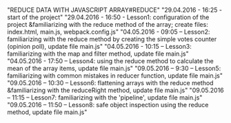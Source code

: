 ﻿"REDUCE DATA WITH JAVASCRIPT ARRAY#REDUCE" 
"29.04.2016 - 16:25 - start of the project" 
"29.04.2016 - 16:50 - Lesson1: configuration of the project &familiarizing with the reduce method of the array; create files: index.html, main.js, webpack.config.js" 
"04.05.2016 - 09:05 – Lesson2: familiarizing with the reduce method by creating the simple votes counter (opinion poll), update file main.js" 
"04.05.2016 - 10:15 – Lesson3: familiarizing with the map and filter method, update file main.js" 
"04.05.2016 - 17:50 – Lesson4: using the reduce method to calculate the mean of the array items, update file main.js" 
"09.05.2016 – 9:30 – Lesson5: familiarizing with common mistakes in reducer function, update file main.js" 
"09.05.2016 – 10:30 – Lesson6: flattening arrays with the reduce method &familiarizing with the reduceRight method, update file main.js" 
"09.05.2016 – 11:15 – Lesson7: familiarizing with the 'pipeline', update file main.js" 
"09.05.2016 – 11:50 – Lesson8: safe object inspection using the reduce method, update file main.js" 
